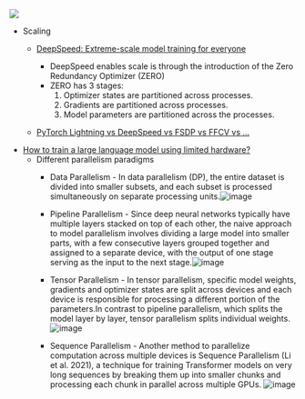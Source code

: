![](https://github.com/harirajeev/learn_LLMS/blob/main/deepspeed.gif)
- Scaling
  - [DeepSpeed: Extreme-scale model training for everyone](https://www.microsoft.com/en-us/research/blog/deepspeed-extreme-scale-model-training-for-everyone/)
    - DeepSpeed enables scale is through the introduction of the Zero Redundancy Optimizer (ZERO)
    - ZERO has 3 stages:
      1. Optimizer states are partitioned across processes.
      2. Gradients are partitioned across processes.
      3. Model parameters are partitioned across the processes.

  - [PyTorch Lightning vs DeepSpeed vs FSDP vs FFCV vs …](https://towardsdatascience.com/pytorch-lightning-vs-deepspeed-vs-fsdp-vs-ffcv-vs-e0d6b2a95719)
- [How to train a large language model using limited hardware?](https://deepsense.ai/how-to-train-a-large-language-model-using-limited-hardware/)
  - Different parallelism paradigms
      - Data Parallelism -  In data parallelism (DP), the entire dataset is divided into smaller subsets, and each subset is processed simultaneously on separate processing units.![image](https://github.com/harirajeev/learn_LLMS/assets/13446418/dbdd89fd-fd6b-4d7b-8819-28f8f1095dd7)

      - Pipeline Parallelism - Since deep neural networks typically have multiple layers stacked on top of each other, the naive approach to model parallelism involves dividing a large model into smaller parts, with a few consecutive layers grouped together and assigned to a separate device, with the output of one stage serving as the input to the next stage.![image](https://github.com/harirajeev/learn_LLMS/assets/13446418/fe57c1fb-06b8-4072-b8ff-9ecd93f8e9bd)

      - Tensor Parallelism - In tensor parallelism, specific model weights, gradients and optimizer states are split across devices and each device is responsible for processing a different portion of the parameters.In contrast to pipeline parallelism, which splits the model layer by layer, tensor parallelism splits individual weights. ![image](https://github.com/harirajeev/learn_LLMS/assets/13446418/cb2ac36b-082a-4b8c-bcee-8d7ab1bba35a)
      - Sequence Parallelism - Another method to parallelize computation across multiple devices is Sequence Parallelism (Li et al. 2021), a technique for training Transformer models on very long sequences by breaking them up into smaller chunks and processing each chunk in parallel across multiple GPUs.
![image](https://github.com/harirajeev/learn_LLMS/assets/13446418/0ef8836f-b0ae-4ec1-a5b6-2940bf1a7e06)
